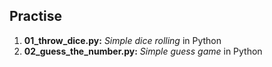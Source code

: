 ## Practise

1. **01_throw_dice.py:** *Simple dice rolling* in Python
2. **02_guess_the_number.py:** *Simple guess game* in Python
